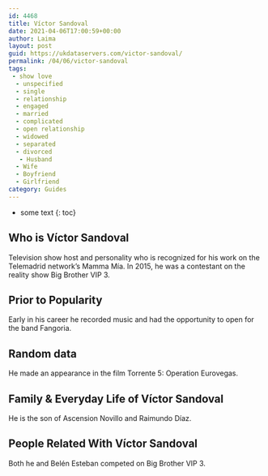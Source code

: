 ```yaml
---
id: 4468
title: Víctor Sandoval
date: 2021-04-06T17:00:59+00:00
author: Laima
layout: post
guid: https://ukdataservers.com/victor-sandoval/
permalink: /04/06/victor-sandoval
tags:
 - show love
  - unspecified
  - single
  - relationship
  - engaged
  - married
  - complicated
  - open relationship
  - widowed
  - separated
  - divorced
   - Husband
  - Wife
  - Boyfriend
  - Girlfriend
category: Guides
---
```


* some text
{: toc}


## Who is Víctor Sandoval
                  
                  
                  
Television show host and personality who is recognized for his work on the Telemadrid network&#8217;s Mamma Mía. In 2015, he was a contestant on the reality show Big Brother VIP 3.
                  
              
            
              
            
                
                
                
## Prior to Popularity
                  
                  
                  
Early in his career he recorded music and had the opportunity to open for the band Fangoria.
                  
              
            
              
            
                
                
                
## Random data
                  
                  
                  
He made an appearance in the film Torrente 5: Operation Eurovegas.
                  
              
            
              
            
                
                
                
## Family & Everyday Life of Víctor Sandoval
                  
                  
                  
He is the son of Ascension Novillo and Raimundo Díaz.
                  
              
            
              
            
                
                
                
## People Related With Víctor Sandoval
                  
                  
                  
Both he and Belén Esteban competed on Big Brother VIP 3.
                  
              
            
              
            
                
              
            
              
              
            
            
              
            
          
          
          
